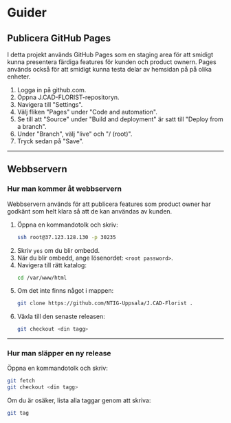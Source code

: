 # Guider

## Publicera GitHub Pages

I detta projekt används GitHub Pages som en staging area för att smidigt kunna presentera färdiga features för kunden och product ownern. Pages används också för att smidigt kunna testa delar av hemsidan på på olika enheter.

1. Logga in på github.com.
2. Öppna J.CAD-FLORIST-repositoryn.
3. Navigera till "Settings".
4. Välj fliken "Pages" under "Code and automation".
5. Se till att "Source" under "Build and deployment" är satt till "Deploy from a branch".
6. Under "Branch", välj "live" och "/ (root)".
7. Tryck sedan på "Save".

---
## Webbservern
### Hur man kommer åt webbservern

Webbservern används för att publicera features som product owner har godkänt som helt klara så att de kan användas av kunden.

1. Öppna en kommandotolk och skriv:
    ```bash
    ssh root@37.123.128.130 -p 30235
    ```
2. Skriv `yes` om du blir ombedd.
3. När du blir ombedd, ange lösenordet: `<root password>`.
4. Navigera till rätt katalog:
    ```bash
    cd /var/www/html
    ```
5. Om det inte finns något i mappen:
    ```bash
    git clone https://github.com/NTIG-Uppsala/J.CAD-Florist .
    ```
6. Växla till den senaste releasen:
    ```bash
    git checkout <din tagg>
    ```

---

### Hur man släpper en ny release

Öppna en kommandotolk och skriv:

```bash
git fetch
git checkout <din tagg>
```

Om du är osäker, lista alla taggar genom att skriva:

```bash
git tag
```
